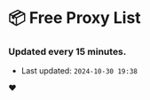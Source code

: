 # :package: Free Proxy List
### Updated every 15 minutes.

- Last updated: `2024-10-30 19:38`

:heart:
